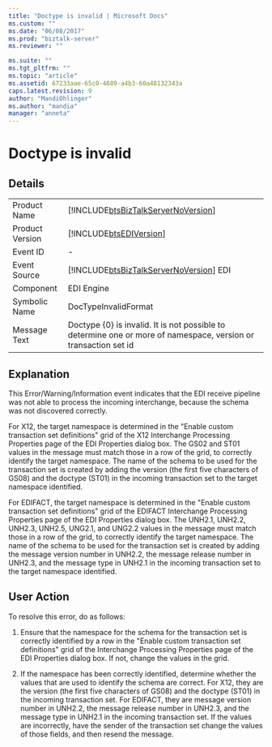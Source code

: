 ```yaml
---
title: "Doctype is invalid | Microsoft Docs"
ms.custom: ""
ms.date: "06/08/2017"
ms.prod: "biztalk-server"
ms.reviewer: ""

ms.suite: ""
ms.tgt_pltfrm: ""
ms.topic: "article"
ms.assetid: 67233aae-65c0-4689-a4b3-60a48132343a
caps.latest.revision: 9
author: "MandiOhlinger"
ms.author: "mandia"
manager: "anneta"
---
```

# Doctype is invalid
## Details  
  
|                 |                                                                                                                 |
|-----------------|-----------------------------------------------------------------------------------------------------------------|
|  Product Name   |               [!INCLUDE[btsBizTalkServerNoVersion](../includes/btsbiztalkservernoversion-md.md)]                |
| Product Version |                           [!INCLUDE[btsEDIVersion](../includes/btsediversion-md.md)]                            |
|    Event ID     |                                                        -                                                        |
|  Event Source   |             [!INCLUDE[btsBizTalkServerNoVersion](../includes/btsbiztalkservernoversion-md.md)] EDI              |
|    Component    |                                                   EDI Engine                                                    |
|  Symbolic Name  |                                              DocTypeInvalidFormat                                               |
|  Message Text   | Doctype {0} is invalid. It is not possible to determine one or more of namespace, version or transaction set id |
  
## Explanation  
 This Error/Warning/Information event indicates that the EDI receive pipeline was not able to process the incoming interchange, because the schema was not discovered correctly.  
  
 For X12, the target namespace is determined in the "Enable custom transaction set definitions" grid of the X12 Interchange Processing Properties page of the EDI Properties dialog box. The GS02 and ST01 values in the message must match those in a row of the grid, to correctly identify the target namespace. The name of the schema to be used for the transaction set is created by adding the version (the first five characters of GS08) and the doctype (ST01) in the incoming transaction set to the target namespace identified.  
  
 For EDIFACT, the target namespace is determined in the "Enable custom transaction set definitions" grid of the EDIFACT Interchange Processing Properties page of the EDI Properties dialog box. The UNH2.1, UNH2.2, UNH2.3, UNH2.5, UNG2.1, and UNG2.2 values in the message must match those in a row of the grid, to correctly identify the target namespace. The name of the schema to be used for the transaction set is created by adding the message version number in UNH2.2, the message release number in UNH2.3, and the message type in UNH2.1 in the incoming transaction set to the target namespace identified.  
  
## User Action  
 To resolve this error, do as follows:  
  
1.  Ensure that the namespace for the schema for the transaction set is correctly identified by a row in the "Enable custom transaction set definitions" grid of the Interchange Processing Properties page of the EDI Properties dialog box. If not, change the values in the grid.  
  
2.  If the namespace has been correctly identified, determine whether the values that are used to identify the schema are correct. For X12, they are the version (the first five characters of GS08) and the doctype (ST01) in the incoming transaction set. For EDIFACT, they are message version number in UNH2.2, the message release number in UNH2.3, and the message type in UNH2.1 in the incoming transaction set. If the values are incorrectly, have the sender of the transaction set change the values of those fields, and then resend the message.